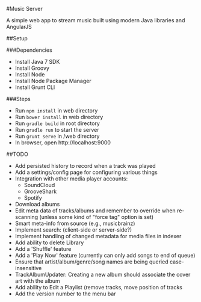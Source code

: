 #Music Server

A simple web app to stream music built using modern Java libraries and AngularJS

##Setup

###Dependencies

* Install Java 7 SDK
* Install Groovy
* Install Node
* Install Node Package Manager
* Install Grunt CLI

###Steps

* Run `npm install` in web directory
* Run `bower install` in web directory
* Run `gradle build` in root directory
* Run `gradle run` to start the server
* Run `grunt serve` in /web directory
* In browser, open http://localhost:9000

##TODO
* Add persisted history to record when a track was played
* Add a settings/config page for configuring various things
* Integration with other media player accounts:
  * SoundCloud
  * GrooveShark
  * Spotify
* Download albums
* Edit meta data of tracks/albums and remember to override when re-scanning (unless some kind of "force tag" option is set)
* Smart meta-info from source (e.g., musicbrainz)
* Implement search: (client-side or server-side?)
* Implement handling of changed metadata for media files in indexer
* Add ability to delete Library
* Add a 'Shuffle' feature
* Add a 'Play Now' feature (currently can only add songs to end of queue)
* Ensure that artist/album/genre/song names are being queried case-insensitive
* TrackAlbumUpdater: Creating a new album should associate the cover art with the album
* Add ability to Edit a Playlist (remove tracks, move position of tracks
* Add the version number to the menu bar
